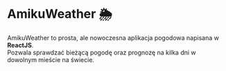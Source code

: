 # AmikuWeather 🌦️

AmikuWeather to prosta, ale nowoczesna aplikacja pogodowa napisana w **ReactJS**.  
Pozwala sprawdzać bieżącą pogodę oraz prognozę na kilka dni w dowolnym mieście na świecie.
